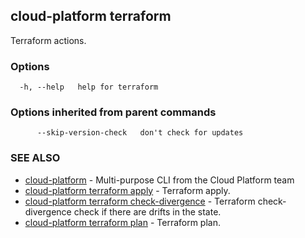 ## cloud-platform terraform

Terraform actions.

### Options

```
  -h, --help   help for terraform
```

### Options inherited from parent commands

```
      --skip-version-check   don't check for updates
```

### SEE ALSO

* [cloud-platform](cloud-platform.md)	 - Multi-purpose CLI from the Cloud Platform team
* [cloud-platform terraform apply](cloud-platform_terraform_apply.md)	 - Terraform apply.
* [cloud-platform terraform check-divergence](cloud-platform_terraform_check-divergence.md)	 - Terraform check-divergence check if there are drifts in the state.
* [cloud-platform terraform plan](cloud-platform_terraform_plan.md)	 - Terraform plan.

